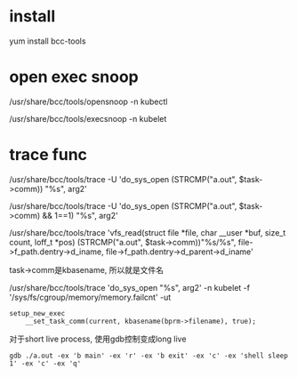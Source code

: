 # install
yum install bcc-tools

# open exec snoop
/usr/share/bcc/tools/opensnoop -n kubectl

/usr/share/bcc/tools/execsnoop -n kubelet

# trace func
/usr/share/bcc/tools/trace -U 'do_sys_open (STRCMP("a.out", $task->comm)) "%s", arg2'

/usr/share/bcc/tools/trace -U 'do_sys_open (STRCMP("a.out", $task->comm) && 1==1) "%s", arg2'

/usr/share/bcc/tools/trace 'vfs_read(struct file *file, char __user *buf, size_t count, loff_t *pos) (STRCMP("a.out", $task->comm))"%s/%s", file->f_path.dentry->d_iname, file->f_path.dentry->d_parent->d_iname'

task->comm是kbasename, 所以就是文件名

/usr/share/bcc/tools/trace  'do_sys_open "%s", arg2'   -n kubelet -f '/sys/fs/cgroup/memory/memory.failcnt' -ut

```
setup_new_exec
	__set_task_comm(current, kbasename(bprm->filename), true);

```

对于short live process, 使用gdb控制变成long live
```
gdb ./a.out -ex 'b main' -ex 'r' -ex 'b exit' -ex 'c' -ex 'shell sleep 1' -ex 'c' -ex 'q'
```
